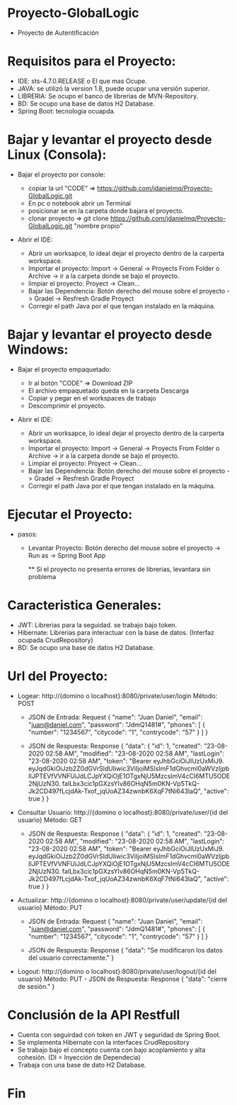 # Proyecto-GlobalLogic
  * Proyecto de Autentificación
  
# Requisitos para el Proyecto:
  * IDE: sts-4.7.0.RELEASE o El que mas Ocupe. 
  * JAVA: se utilizó la version 1.8, puede ocupar una versión superior.
  * LIBRERIA: Se ocupo el banco de librerias de MVN-Repository.
  * BD: Se ocupo una base de datos H2 Database.
  * Spring Boot: tecnologia ocuapda.


# Bajar y levantar el proyecto desde Linux (Consola):

  * Bajar el proyecto por console:
     - copiar la url "CODE" => https://github.com/jdanielmq/Proyecto-GlobalLogic.git
     - En pc o notebook abrir un Terminal
     - posicionar se en la carpeta donde bajara el proyecto.
     - clonar proyecto => git clone https://github.com/jdanielmq/Proyecto-GlobalLogic.git "nombre propio"
     
  * Abrir el IDE:
     - Abrir un worksapce, lo ideal dejar el proyecto dentro de la carperta workspace.
     - Importar el proyecto: Import -> General -> Proyects From Folder o Archive -> ir a la carpeta donde se bajo el proyecto.
     - limpiar el proyecto: Proyect -> Clean...
     - Bajar las Dependencia:  Botón derecho del mouse sobre el proyecto -> Gradel -> Resfresh Gradle Proyect
     - Corregir el path Java por el que tengan instalado en la máquina.
      
# Bajar y levantar el proyecto desde Windows:

  * Bajar el proyecto empaquetado:
     - Ir al botón "CODE" => Download ZIP
     - El archivo empaquetado queda en la carpeta Descarga
     - Copiar y pegar en el workspaces de trabajo
     - Descomprimir el proyecto.
     
  * Abrir el IDE:
     - Abrir un worksapce, lo ideal dejar el proyecto dentro de la carperta workspace.
     - Importar el proyecto: Import -> General -> Proyects From Folder o Archive -> ir a la carpeta donde se bajo el proyecto.
     - Limpiar el proyecto: Proyect -> Clean...
     - Bajar las Dependencia:  Botón derecho del mouse sobre el proyecto -> Gradel -> Resfresh Gradle Proyect
     - Corregir el path Java por el que tengan instalado en la máquina.
     
# Ejecutar el Proyecto:

  * pasos:
     - Levantar Proyecto: Botón derecho del mouse sobre el proyecto -> Run as -> Spring Boot App
  
       ** Si el proyecto no presenta errores de librerias, levantara sin problema

# Caracteristica Generales:
  * JWT: Librerias para la seguidad. se trabajo bajo token.
  * Hibernate: Librerias para interactuar con la base de datos. (Interfaz ocupada CrudRepository)
  * BD: Se ocupo una base de datos H2 Database.

# Url del Proyecto:
  * Logear: http://{domino o localhost}:8080/private/user/login  Método: POST
    - JSON de Entrada: Request
      {
       "name": "Juan Daniel",
       "email": "juan@daniel.com",
       "password": "JdmQ1481#",
       "phones": [
               {
               "number": "1234567",
               "citycode": "1",
               "contrycode": "57"
               }
           ]
       }     
       
    - JSON de Respuesta: Response
       {
           "data": {
               "id": 1,
               "created": "23-08-2020 02:58 AM",
               "modified": "23-08-2020 02:58 AM",
               "lastLogin": "23-08-2020 02:58 AM",
               "token": "Bearer eyJhbGciOiJIUzUxMiJ9.
               eyJqdGkiOiJzb2Z0dGVrSldUIiwic3ViIjoiMSIsImF1dGhvcml0aWVzIjpbIlJPTEVfVVNFUiJdLCJpYXQiOjE1OTgxNjU5MzcsImV4cCI6MTU5ODE2NjUzN30.
               faILbx3cic1pGXzsYIv86OHqN5m0KN-Vp5TkQ-Jk2CD497fLcjdAk-Txof_jqUoAZ34zwnbK6XqF7tNi643laQ",
               "active": true
           }
       }          
       
  * Consultar Usuario: http://{domino o localhost}:8080/private/user/{id del usuario}  Método: GET
    - JSON de Respuesta: Response
       {
           "data": {
               "id": 1,
               "created": "23-08-2020 02:58 AM",
               "modified": "23-08-2020 02:58 AM",
               "lastLogin": "23-08-2020 02:58 AM",
               "token": "Bearer eyJhbGciOiJIUzUxMiJ9.
               eyJqdGkiOiJzb2Z0dGVrSldUIiwic3ViIjoiMSIsImF1dGhvcml0aWVzIjpbIlJPTEVfVVNFUiJdLCJpYXQiOjE1OTgxNjU5MzcsImV4cCI6MTU5ODE2NjUzN30.
               faILbx3cic1pGXzsYIv86OHqN5m0KN-Vp5TkQ-Jk2CD497fLcjdAk-Txof_jqUoAZ34zwnbK6XqF7tNi643laQ",
               "active": true
           }
       }   
       
       
  * Actualizar: http://{domino o localhost}:8080/private/user/update/{id del usuario}  Método: PUT
    - JSON de Entrada: Request
      {
       "name": "Juan Daniel",
       "email": "juan@daniel.com",
       "password": "JdmQ1481#",
       "phones": [
               {
               "number": "1234567",
               "citycode": "1",
               "contrycode": "57"
               }
           ]
       }     
       
    - JSON de Respuesta: Response
      {
          "data": "Se modificaron los datos del usuario correctamente."
      }
 
   * Logout: http://{domino o localhost}:8080/private/user/logout/{id del usuario}  Método: PUT
    - JSON de Respuesta: Response
     {
         "data": "cierre de sesiòn."
     }

# Conclusión de la API Restfull
  * Cuenta con seguirdad con token en JWT y seguridad de Spring Boot.
  * Se implementa Hibernate con la interfaces CrudRepository
  * Se trabajo bajo el concepto cuenta con bajo acoplamiento y alta cohesión. (DI = Inyección de Dependecia)
  * Trabaja con una base de dato H2 Database.
    
 # Fin
